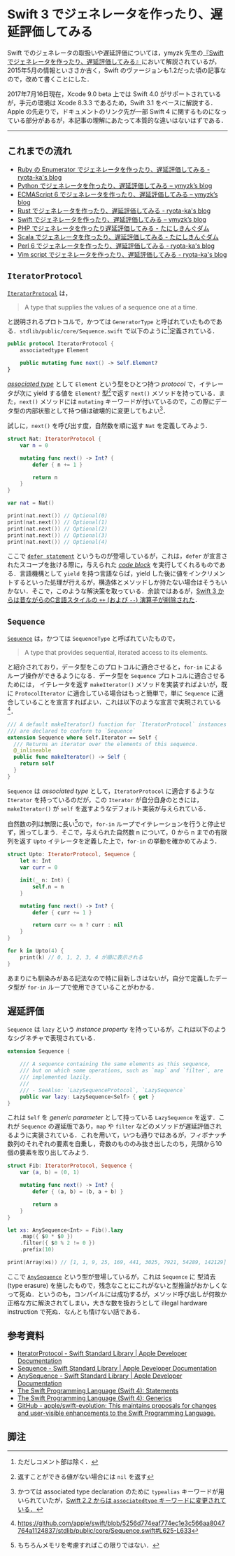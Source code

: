 # Swift 3 でジェネレータを作ったり、遅延評価してみる

Swift でのジェネレータの取扱いや遅延評価については，ymyzk 先生の[『Swift でジェネレータを作ったり、遅延評価してみる』](https://blog.ymyzk.com/2015/05/swift-generator-lazy/)において解説されているが，2015年5月の情報といささか古く，Swift のヴァージョンも1.2だった頃の記事なので，改めて書くことにした．

2017年7月16日現在，Xcode 9.0 beta 上では Swift 4.0 がサポートされているが，手元の環境は Xcode 8.3.3 であるため，Swift 3.1 をベースに解説する．Apple の先走りで，ドキュメントのリンク先が一部 Swift 4 に関するものになっている部分があるが，本記事の理解にあたって本質的な違いはないはずである．

---

## これまでの流れ

- [Ruby の Enumerator でジェネレータを作ったり、遅延評価してみる - ryota-ka's blog](https://ryota-ka.hatenablog.com/entry/2015/04/23/010520)
- [Python でジェネレータを作ったり、遅延評価してみる – ymyzk’s blog](https://blog.ymyzk.com/2015/04/python-generator-lazy/)
- [ECMAScript 6 でジェネレータを作ったり、遅延評価してみる – ymyzk’s blog](https://blog.ymyzk.com/2015/04/ecmascript-6-generator-lazy/)
- [Rust でジェネレータを作ったり、遅延評価してみる - ryota-ka's blog](https://ryota-ka.hatenablog.com/entry/2015/05/18/145113)
- [Swift でジェネレータを作ったり、遅延評価してみる – ymyzk’s blog](https://blog.ymyzk.com/2015/05/swift-generator-lazy/)
- [PHP でジェネレータを作ったり遅延評価してみる - たにしきんぐダム](https://tanishiking24.hatenablog.com/entry/2015/07/30/164111)
- [Scala でジェネレータを作ったり、遅延評価してみる - たにしきんぐダム](https://tanishiking24.hatenablog.com/entry/scala-generator)
- [Perl 6 でジェネレータを作ったり、遅延評価してみる - ryota-ka's blog](https://ryota-ka.hatenablog.com/entry/2015/12/30/000000)
- [Vim script でジェネレータを作ったり、遅延評価してみる - ryota-ka's blog](https://ryota-ka.hatenablog.com/entry/2016/12/08/000000)

## `IteratorProtocol`

[`IteratorProtocol`](https://developer.apple.com/documentation/swift/iteratorprotocol) は，

> A type that supplies the values of a sequence one at a time.

と説明されるプロトコルで，かつては `GeneratorType` と呼ばれていたものである．`stdlib/public/core/Sequence.swift` で以下のように[^1]定義されている．

```swift
public protocol IteratorProtocol {
    associatedtype Element

    public mutating func next() -> Self.Element?
}
```

[_associated type_](https://developer.apple.com/library/content/documentation/Swift/Conceptual/Swift_Programming_Language/Generics.html#//apple_ref/doc/uid/TP40014097-CH26-ID189) として `Element` という型をひとつ持つ _protocol_ で，イテレータが次に yield する値を `Element?` 型[^2]で返す `next()` メソッドを持っている．また，`next()` メソッドには `mutating` キーワードが付いているので，この際にデータ型の内部状態として持つ値は破壊的に変更してもよい[^3]．

試しに，`next()` を呼び出す度，自然数を順に返す `Nat` を定義してみよう．

```swift
struct Nat: IteratorProtocol {
    var n = 0

    mutating func next() -> Int? {
        defer { n += 1 }

        return n
    }
}

var nat = Nat()

print(nat.next()) // Optional(0)
print(nat.next()) // Optional(1)
print(nat.next()) // Optional(2)
print(nat.next()) // Optional(3)
print(nat.next()) // Optional(4)
```

ここで [`defer statement`](https://developer.apple.com/library/content/documentation/Swift/Conceptual/Swift_Programming_Language/Statements.html#//apple_ref/doc/uid/TP40014097-CH33-ID532) というものが登場しているが，これは，`defer` が宣言されたスコープを抜ける際に，与えられた [_code block_](https://developer.apple.com/library/content/documentation/Swift/Conceptual/Swift_Programming_Language/Declarations.html#//apple_ref/swift/grammar/code-block) を実行してくれるものである．言語機構として `yield` を持つ言語ならば，yield した後に値をインクリメントするといった処理が行えるが，構造体とメソッドしか持たない場合はそうもいかない．そこで，このような解決策を取っている．余談ではあるが，[Swift 3 からは昔ながらのC言語スタイルの `++` (および `--`) 演算子が削除された](https://github.com/apple/swift-evolution/blob/master/proposals/0004-remove-pre-post-inc-decrement.md)．

## `Sequence`

[`Sequence`](https://developer.apple.com/documentation/swift/sequence) は，かつては `SequenceType` と呼ばれていたもので，

> A type that provides sequential, iterated access to its elements.

と紹介されており，データ型をこのプロトコルに適合させると，`for-in` によるループ操作ができるようになる．データ型を `Sequence` プロトコルに適合させるためには， イテレータを返す `makeIterator()` メソッドを実装すればよいが，既に `ProtocolIterator` に適合している場合はもっと簡単で，単に `Sequence` に適合していることを宣言すればよい．これは以下のような宣言で実現されている[^4]．

```swift
/// A default makeIterator() function for `IteratorProtocol` instances that
/// are declared to conform to `Sequence`
extension Sequence where Self.Iterator == Self {
  /// Returns an iterator over the elements of this sequence.
  @_inlineable
  public func makeIterator() -> Self {
    return self
  }
}
```

`Sequence` は _associated type_ として，`IteratorProtocol` に適合するような `Iterator` を持っているのだが，この `Iterator` が自分自身のときには， `makeIterator()` が `self` を返すようなデフォルト実装が与えられている．

自然数の列は無限に長い[^5]ので，`for-in` ループでイテレーションを行うと停止せず，困ってしまう．そこで，与えられた自然数 n について，0 から n までの有限列を返す `Upto` イテレータを定義した上で，`for-in` の挙動を確かめてみよう．

```swift
struct Upto: IteratorProtocol, Sequence {
    let n: Int
    var curr = 0

    init(_ n: Int) {
        self.n = n
    }

    mutating func next() -> Int? {
        defer { curr += 1 }

        return curr <= n ? curr : nil
    }
}

for k in Upto(4) {
    print(k) // 0, 1, 2, 3, 4 が順に表示される
}
```

あまりにも馴染みがある記法なので特に目新しさはないが，自分で定義したデータ型が `for-in` ループで使用できていることがわかる．

## 遅延評価

`Sequence` は `lazy` という _instance property_ を持っているが，これは以下のようなシグネチャで表現されている．

```swift
extension Sequence {

    /// A sequence containing the same elements as this sequence,
    /// but on which some operations, such as `map` and `filter`, are
    /// implemented lazily.
    ///
    /// - SeeAlso: `LazySequenceProtocol`, `LazySequence`
    public var lazy: LazySequence<Self> { get }
}
```

これは `Self` を _generic parameter_ として持っている `LazySequence` を返す．これが `Sequence` の遅延版であり，`map` や `filter` などのメソッドが遅延評価されるように実装されている．これを用いて，いつも通りではあるが，フィボナッチ数列のそれぞれの要素を自乗し，奇数のもののみ抜き出したのち，先頭から10個の要素を取り出してみよう．

```swift
struct Fib: IteratorProtocol, Sequence {
    var (a, b) = (0, 1)

    mutating func next() -> Int? {
        defer { (a, b) = (b, a + b) }

        return a
    }
}

let xs: AnySequence<Int> = Fib().lazy
    .map({ $0 * $0 })
    .filter({ $0 % 2 != 0 })
    .prefix(10)

print(Array(xs)) // [1, 1, 9, 25, 169, 441, 3025, 7921, 54289, 142129]
```

ここで [`AnySequence`](https://developer.apple.com/documentation/swift/anysequence) という型が登場しているが，これは `Sequence` に 型消去 (type erasure) を施したもので，残念なことにこれがないと型推論がおかしくなって死ぬ．というのも，コンパイルには成功するが，メソッド呼び出しが何故か正格な方に解決されてしまい，大きな数を扱おうとして illegal hardware instruction で死ぬ．なんとも情けない話である．

## 参考資料

- [IteratorProtocol - Swift Standard Library | Apple Developer Documentation](https://developer.apple.com/documentation/swift/iteratorprotocol)
- [Sequence - Swift Standard Library | Apple Developer Documentation](https://developer.apple.com/documentation/swift/sequence)
- [AnySequence - Swift Standard Library | Apple Developer Documentation](https://developer.apple.com/documentation/swift/anysequence)
- [The Swift Programming Language (Swift 4): Statements](https://developer.apple.com/library/content/documentation/Swift/Conceptual/Swift_Programming_Language/Statements.html)
- [The Swift Programming Language (Swift 4): Generics](https://developer.apple.com/library/content/documentation/Swift/Conceptual/Swift_Programming_Language/Generics.html)
- [GitHub - apple/swift-evolution: This maintains proposals for changes and user-visible enhancements to the Swift Programming Language.](https://github.com/apple/swift-evolution)

## 脚注

[^1]: ただしコメント部は除く．
[^2]: 返すことができる値がない場合には `nil` を返す
[^3]: かつては associated type declaration のために `typealias` キーワードが用いられていたが，[Swift 2.2 からは `associatedtype` キーワードに変更されている．](https://github.com/apple/swift-evolution/blob/master/proposals/0011-replace-typealias-associated.md)
[^4]: https://github.com/apple/swift/blob/5256d774eaf774ec1e3c566aa8047764a1124837/stdlib/public/core/Sequence.swift#L625-L633
[^5]: もちろんメモリを考慮すればこの限りではない．
